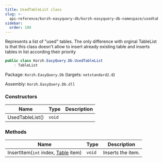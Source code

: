 ```yaml
---
title: UsedTableList class
slug: >-
  api-reference/korzh-easyquery-db/korzh-easyquery-db-namespace/usedtablelist-class
sidebar:
  order: 100
---
```


Represents a list of "used" tables.  The only difference with orginal TableList is that this class doesn't allow to insert already existing table and inserts tables in list according their priority
```csharp
public class Korzh.EasyQuery.Db.UsedTableList
    : TableList

```
Package: `Korzh.EasyQuery.Db` (targets: `netstandard2.0`)

Assembly: `Korzh.EasyQuery.Db.dll`

### Constructors

| Name | Type | Description | 
| --- | --- | --- | 
| UsedTableList() | `void` |  | 


### Methods

| Name | Type | Description | 
| --- | --- | --- | 
| InsertItem(`int` index, [Table](///easyquery/docs/api-reference/korzh-easyquery-db/korzh-easyquery-db-namespace/table-class) item) | `void` | Inserts the item. |
